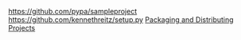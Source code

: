 https://github.com/pypa/sampleproject
https://github.com/kennethreitz/setup.py
[Packaging and Distributing Projects](https://packaging.python.org/tutorials/distributing-packages/)
